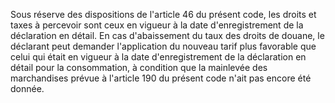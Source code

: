 Sous réserve des dispositions de l'article 46 du
présent code, les droits et taxes à percevoir sont ceux en vigueur à la
date d'enregistrement de la déclaration en détail.
En cas d'abaissement du taux des droits de douane, le déclarant peut
demander l'application du nouveau tarif plus favorable que celui qui
était en vigueur à la date d'enregistrement de la déclaration en détail
pour la consommation, à condition que la mainlevée des marchandises
prévue à l'article 190 du présent code n'ait pas encore été donnée.